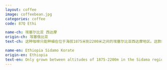 ```yaml
---
layout: coffee
image: coffeebean.jpg
categories: coffee
code: 87Q Ethi

name-ch: 埃塞尔比亚 西达摩
origin-ch: 埃塞俄比亚
text-ch: 这种咖啡只能种植在位于海拔1875米到2200米之间的埃塞尔比亚西达摩地区。这款87分的精品咖啡豆有一个非常平衡的焦糖口味和轻轻的果味。

name-en: Ethiopia Sidamo Korate
origin-en: Ethiopia
text-en: Only grown between altitudes of 1875-2200m in the Sidama region of Ethiopia, this 87 Q score coffee marries a very well balanced brown sugar sweetness and a syrupy body with tones of soft stoned fruits.  Its substantial mouth-feel and good acidity make this an excellent coffee and we are honoured to be able to feature this coffee in our current offer.
---
```

